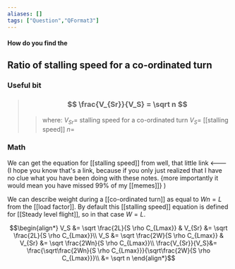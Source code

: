 ```yaml
---
aliases: []
tags: ["Question","QFormat3"]
---
```


#### How do you find the
## Ratio of stalling speed for a co-ordinated turn
### Useful bit
> ### $$ \frac{V_{Sr}}{V_S} = \sqrt n $$ 
>> where:
>> $V_{Sr}=$ stalling speed for a co-ordinated turn
>> $V_S=$ [[stalling speed]]
>> $n=$


### Math
We can get the equation for [[stalling speed]] from well, that little link <--- (I hope you know that's a link, because if you only just realized that I have no clue what you have been doing with these notes. {more importantly it would mean you have missed 99% of my [[memes]]} )

We can describe weight during a [[co-ordinated turn]] as equal to $Wn=L$ from the [[load factor]].
By default this [[stalling speed]] equation is defined for [[Steady level flight]], so in that case $W=L$.

$$\begin{align*}
V_S &= \sqrt \frac{2L}{S \rho C_{Lmax}} & V_{Sr} &= \sqrt \frac{2L}{S \rho C_{Lmax}}\\
V_S &= \sqrt \frac{2W}{S \rho C_{Lmax}} & V_{Sr} &= \sqrt \frac{2Wn}{S \rho C_{Lmax}}\\
\frac{V_{Sr}}{V_S}&=  \frac{\sqrt\frac{2Wn}{S \rho C_{Lmax}}}{\sqrt\frac{2W}{S \rho C_{Lmax}}}\\
&= \sqrt n
\end{align*}$$